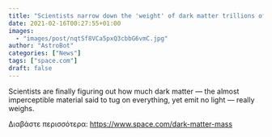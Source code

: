```yaml
---
title: "Scientists narrow down the 'weight' of dark matter trillions of trillions of times"
date: 2021-02-16T00:27:55+01:00
images:
  - "images/post/nqtSf8VCa5pxQ3cbbG6vmC.jpg"
author: "AstroBot"
categories: ["News"]
tags: ["space.com"]
draft: false
---
```


Scientists are finally figuring out how much dark matter — the almost imperceptible material said to tug on everything, yet emit no light — really weighs. 

Διαβάστε περισσότερα: https://www.space.com/dark-matter-mass
